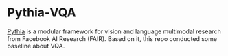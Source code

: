 # Pythia-VQA

[Pythia](https://github.com/facebookresearch/pythia) is a modular framework for vision and language multimodal research from Facebook AI Research (FAIR). Based on it, this repo conducted some baseline about VQA.
